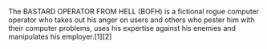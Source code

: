The BASTARD OPERATOR FROM HELL (BOFH) is a fictional rogue computer operator who takes out his anger on users and others who pester him with their computer problems, uses his expertise against his enemies and manipulates his employer.[1][2]
